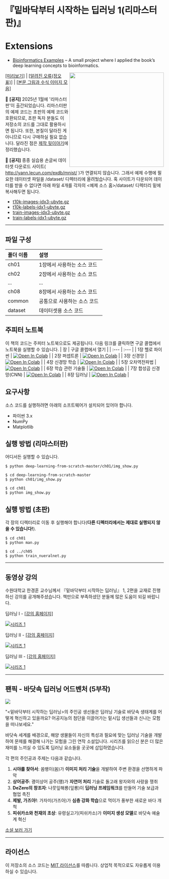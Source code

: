 # 『밑바닥부터 시작하는 딥러닝 1(리마스터판)』

# Extensions

- [Bioinformatics Examples](./bioinformatics_examples/) – A small project where I applied the book’s deep learning concepts to bioinformatics.



<a href="https://www.hanbit.co.kr/channel/category/category_view.html?cms_code=CMS2416204088&cate_cd="><img src="https://github.com/WegraLee/deep-learning-from-scratch/blob/master/remastered.png" width="300" align=right></a>

<a href="https://product.kyobobook.co.kr/book/preview/S000215599933">[미리보기]</a> | <a href="https://docs.google.com/document/d/1kOK8Tu4E0ENtl0N5ugSVH8B7kfIJ53Uiarx52T5RIqE/">[알려진 오류(정오표)]</a> | <a href="https://github.com/WegraLee/deep-learning-from-scratch/raw/refs/heads/master/equations_and_figures.zip">[본문 그림과 수식 이미지 모음]</a>

:red_circle: **[공지]** 2025년 1월에 '리마스터판'이 출간되었습니다. 리마스터판의 예제 코드는 초판의 예제 코드와 호환되므로, 초판 독자 분들도 이 저장소의 코드를 그대로 활용하시면 됩니다. 또한, 본질이 달라진 게 아니므로 다시 구매하실 필요 없습니다. 달라진 점은 <a href="https://www.hanbit.co.kr/channel/category/category_view.html?cms_code=CMS2416204088&cate_cd=">제작 뒷이야기</a>에 정리했습니다.

:red_circle: **[공지]** 종종 실습용 손글씨 데이터셋 다운로드 사이트( http://yann.lecun.com/exdb/mnist/ )가 연결되지 않습니다.
그래서 예제 수행에 필요한 데이터셋 파일을 /dataset/ 디렉터리에 올려뒀습니다.
혹 사이트가 다운되어 데이터를 받을 수 없다면 아래 파일 4개를 각자의 <예제 소스 홈>/dataset/ 디렉터리 밑에 복사해두면 됩니다.

* [t10k-images-idx3-ubyte.gz](https://github.com/WegraLee/deep-learning-from-scratch/raw/master/dataset/t10k-images-idx3-ubyte.gz)
* [t10k-labels-idx1-ubyte.gz](https://github.com/WegraLee/deep-learning-from-scratch/raw/master/dataset/t10k-labels-idx1-ubyte.gz)
* [train-images-idx3-ubyte.gz](https://github.com/WegraLee/deep-learning-from-scratch/raw/master/dataset/train-images-idx3-ubyte.gz)
* [train-labels-idx1-ubyte.gz](https://github.com/WegraLee/deep-learning-from-scratch/raw/master/dataset/train-labels-idx1-ubyte.gz)

---

## 파일 구성
|폴더 이름 |설명                         |
|:--        |:--                          |
|ch01       |1장에서 사용하는 소스 코드 |
|ch02       |2장에서 사용하는 소스 코드    |
|...        |...                          |
|ch08       |8장에서 사용하는 소스 코드    |
|common     |공통으로 사용하는 소스 코드  |
|dataset    |데이터셋용 소스 코드 |

## 주피터 노트북
이 책의 코드는 주피터 노트북으로도 제공됩니다. 다음 링크를 클릭하면 구글 콜랩에서 노트북을 실행할 수 있습니다.
| 장 | 구글 콜랩에서 열기 |
| :--- | :--- |
| 1장 헬로 파이썬 | [![Open In Colab](https://colab.research.google.com/assets/colab-badge.svg)](https://colab.research.google.com/drive/1p_pBspaD0U2lDddKQj3m0HS0gIcJ4GNH?usp=drive_link) |
| 2장 퍼셉트론 | [![Open In Colab](https://colab.research.google.com/assets/colab-badge.svg)](https://colab.research.google.com/drive/1AUKNoYENHXAsnA6lQikOAm_Hx6Tc2zTk?usp=drive_link) |
| 3장 신경망 | [![Open In Colab](https://colab.research.google.com/assets/colab-badge.svg)](https://colab.research.google.com/drive/1k-R8IvCp2rdMdYMuZ84HcoM0lCzxCfPP?usp=drive_link) |
| 4장 신경망 학습 | [![Open In Colab](https://colab.research.google.com/assets/colab-badge.svg)](https://colab.research.google.com/drive/1yftb83a6nGRuxNUOwnBjPMAV1h7BM8w8?usp=drive_link) |
| 5장 오차역전파법 | [![Open In Colab](https://colab.research.google.com/assets/colab-badge.svg)](https://colab.research.google.com/drive/1ocP0omkB2QY9yg1KOqgFtq9R8ApY-7RV?usp=drive_link) |
| 6장 학습 관련 기술들 | [![Open In Colab](https://colab.research.google.com/assets/colab-badge.svg)](https://colab.research.google.com/drive/1cj88ux7BKceGK3vt-VB5dHu8oBPq2FDQ?usp=drive_link) |
| 7장 합성곱 신경망(CNN) | [![Open In Colab](https://colab.research.google.com/assets/colab-badge.svg)](https://colab.research.google.com/drive/1SQyMbVbqNvmODy4_CIFlcFfgUH9R2oIt?usp=drive_link) |
| 8장 딥러닝 | [![Open In Colab](https://colab.research.google.com/assets/colab-badge.svg)](https://colab.research.google.com/drive/1GXNAB0hnlbBGtsmS0BnSmTavQLAYyz7d?usp=drive_link) |


## 요구사항
소스 코드를 실행하려면 아래의 소프트웨어가 설치되어 있어야 합니다.

* 파이썬 3.x
* NumPy
* Matplotlib


## 실행 방법 (리마스터판)
어디서든 실행할 수 있습니다.
```
$ python deep-learning-from-scratch-master/ch01/img_show.py

$ cd deep-learning-from-scratch-master
$ python ch01/img_show.py

$ cd ch01
$ python img_show.py
```

## 실행 방법 (초판)
각 장의 디렉터리로 이동 후 실행해야 합니다(**다른 디렉터리에서는 제대로 실행되지 않을 수 있습니다!**).
```
$ cd ch01
$ python man.py

$ cd ../ch05
$ python train_nueralnet.py
```

---

## 동영상 강의
수원대학교 한경훈 교수님께서 『밑바닥부터 시작하는 딥러닝』 1, 2편을 교재로 진행하신 강의를 공개해주셨습니다. 책만으로 부족하셨던 분들께 많은 도움이 되길 바랍니다.

딥러닝 I - <a href="https://sites.google.com/site/kyunghoonhan/deep-learning-i">[강의 홈페이지]</a>

[![시리즈 1](https://img.youtube.com/vi/8Gpa_pdHrPE/0.jpg)](https://www.youtube.com/watch?v=8Gpa_pdHrPE&list=PLBiQZMT3oSxW1RS1hn2jWBgswh0nlcgQZ)

딥러닝 II - <a href="https://sites.google.com/site/kyunghoonhan/deep-learning-ii">[강의 홈페이지]</a>

[![시리즈 1](https://img.youtube.com/vi/5fwD1p9ymx8/0.jpg)](https://www.youtube.com/watch?v=5fwD1p9ymx8&list=PLBiQZMT3oSxXNGcmAwI7vzh2LzwcwJpxU)

딥러닝 III - <a href="https://sites.google.com/site/kyunghoonhan/deep-learning-iii">[강의 홈페이지]</a>

[![시리즈 1](https://img.youtube.com/vi/kIobK76on3s/0.jpg)](https://www.youtube.com/watch?v=kIobK76on3s&list=PLBiQZMT3oSxV3RxoFgNcUNV4R7AlvUMDx)

---

## 팬픽 - 바닷속 딥러닝 어드벤처 (5부작)

<img src="https://github.com/WegraLee/deep-learning-from-scratch-5/blob/main/posters/%E1%84%87%E1%85%A1%E1%84%83%E1%85%A1%E1%86%BA%E1%84%89%E1%85%A9%E1%86%A8%20%E1%84%83%E1%85%B5%E1%86%B8%E1%84%85%E1%85%A5%E1%84%82%E1%85%B5%E1%86%BC%20%E1%84%8B%E1%85%A5%E1%84%83%E1%85%B3%E1%84%87%E1%85%A6%E1%86%AB%E1%84%8E%E1%85%A5.png?raw=true">

"<밑바닥부터 시작하는 딥러닝>의 주인공 생선들은 딥러닝 기술로 바닷속 생태계를 어떻게 혁신하고 있을까요? 어공지능의 첨단을 이끌어가는 밑시딥 생선들과 신나는 모험을 떠나보세요."

바닷속 세계를 배경으로, 해양 생물들이 자신의 특성과 필요에 맞는 딥러닝 기술을 개발하여 문제를 해결해 나가는 모험을 그린 연작 소설입니다. 시리즈를 읽으신 분은 더 많은 재미를 느끼실 수 있도록 딥러닝 요소들을 곳곳에 삽입하였습니다.

각 편의 주인공과 주제는 다음과 같습니다.

1. **시야를 찾아서**: 쏨뱅이(쏨)가 **이미지 처리 기술**을 개발하여 주변 환경을 선명하게 파악
1. **상어공주**: 괭이상어 공주(꽹)가 **자연어 처리** 기술로 돌고래 왕자와의 사랑을 쟁취
1. **DeZero의 창조자**: 나뭇잎해룡(잎룡)이 **딥러닝 프레임워크**를 만들어 기술 보급과 협업 촉진
1. **제발, 가즈아!**: 가자미(가즈아)가 **심층 강화 학습**으로 먹이가 풍부한 새로운 바다 개척
1. **피쉬카소와 천재의 초상**: 유령실고기(피쉬카소)가 **이미지 생성 모델**로 바닷속 예술계 혁신

<a href="https://www.hanbit.co.kr/channel/series/series_detail_list.html?hcs_idx=34">소설 보러 가기</a>

---

## 라이선스

이 저장소의 소스 코드는 [MIT 라이선스](http://www.opensource.org/licenses/MIT)를 따릅니다.
상업적 목적으로도 자유롭게 이용하실 수 있습니다.

